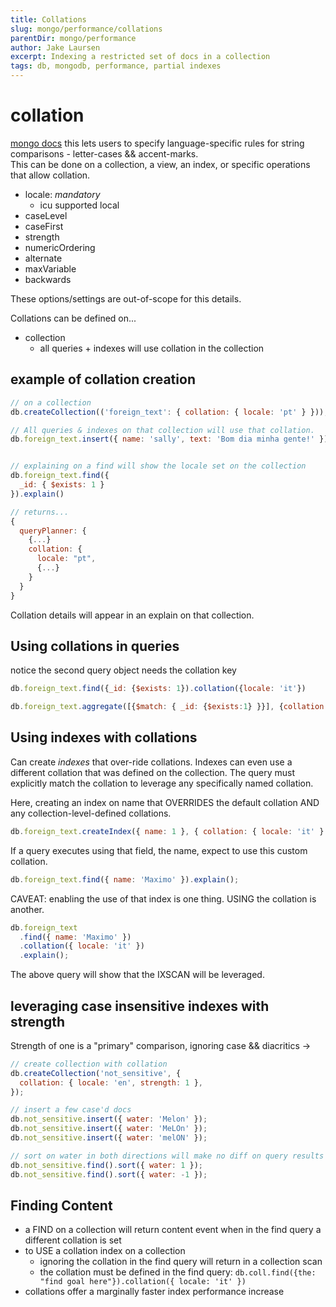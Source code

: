 ```yaml
---
title: Collations
slug: mongo/performance/collations
parentDir: mongo/performance
author: Jake Laursen
excerpt: Indexing a restricted set of docs in a collection
tags: db, mongodb, performance, partial indexes
---
```


# collation

[mongo docs](https://docs.mongodb.com/manual/reference/collation/?jmp=university)
this lets users to specify language-specific rules for string comparisons - letter-cases && accent-marks.  
This can be done on a collection, a view, an index, or specific operations that allow collation.

- locale: _mandatory_
  - icu supported local
- caseLevel
- caseFirst
- strength
- numericOrdering
- alternate
- maxVariable
- backwards

These options/settings are out-of-scope for this details.

Collations can be defined on...

- collection
  - all queries + indexes will use collation in the collection

## example of collation creation

```js
// on a collection
db.createCollection(('foreign_text': { collation: { locale: 'pt' } }));

// All queries & indexes on that collection will use that collation.
db.foreign_text.insert({ name: 'sally', text: 'Bom dia minha gente!' });


// explaining on a find will show the locale set on the collection
db.foreign_text.find({
  _id: { $exists: 1 }
}).explain()

// returns...
{
  queryPlanner: {
    {...}
    collation: {
      locale: "pt",
      {...}
    }
  }
}
```

Collation details will appear in an explain on that collection.

## Using collations in queries

notice the second query object needs the collation key

```js
db.foreign_text.find({_id: {$exists: 1}).collation({locale: 'it'})

db.foreign_text.aggregate([{$match: { _id: {$exists:1} }}], {collation: {locale: 'es'}}).collation({locale: 'it'})
```

## Using indexes with collations

Can create _indexes_ that over-ride collations. Indexes can even use a different collation that was defined on the collection. The query must explicitly match the collation to leverage any specifically named collation.

Here, creating an index on name that OVERRIDES the default collation AND any collection-level-defined collations.

```js
db.foreign_text.createIndex({ name: 1 }, { collation: { locale: 'it' } });
```

If a query executes using that field, the name, expect to use this custom collation.

```js
db.foreign_text.find({ name: 'Maximo' }).explain();
```

CAVEAT: enabling the use of that index is one thing. USING the collation is another.

```js
db.foreign_text
  .find({ name: 'Maximo' })
  .collation({ locale: 'it' })
  .explain();
```

The above query will show that the IXSCAN will be leveraged.

## leveraging case insensitive indexes with strength

Strength of one is a "primary" comparison, ignoring case && diacritics ->

```js
// create collection with collation
db.createCollection('not_sensitive', {
  collation: { locale: 'en', strength: 1 },
});

// insert a few case'd docs
db.not_sensitive.insert({ water: 'Melon' });
db.not_sensitive.insert({ water: 'MeLOn' });
db.not_sensitive.insert({ water: 'melON' });

// sort on water in both directions will make no diff on query results
db.not_sensitive.find().sort({ water: 1 });
db.not_sensitive.find().sort({ water: -1 });
```

## Finding Content

- a FIND on a collection will return content event when in the find query a different collation is set
- to USE a collation index on a collection
  - ignoring the collation in the find query will return in a collection scan
  - the collation must be defined in the find query: `db.coll.find({the: "find goal here"}).collation({ locale: 'it' })`
- collations offer a marginally faster index performance increase
